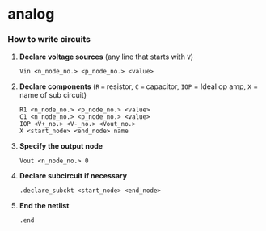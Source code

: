 # analog

### How to write circuits

1. **Declare voltage sources** (any line that starts with `V`)  
   ```spice
   Vin <n_node_no.> <p_node_no.> <value>
   ```

2. **Declare components** (`R` = resistor, `C` = capacitor, `IOP` = Ideal op amp, `X` = name of sub circuit)  
   ```spice
   R1 <n_node_no.> <p_node_no.> <value>
   C1 <n_node_no.> <p_node_no.> <value>
   IOP <V+_no.> <V-_no.> <Vout_no.>
   X <start_node> <end_node> name
   ```

3. **Specify the output node**  
   ```spice
   Vout <n_node_no.> 0
   ```
4. **Declare subcircuit if necessary**
   ```spice
   .declare_subckt <start_node> <end_node>
   ```
4. **End the netlist**  
   ```spice
   .end
   ```



